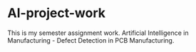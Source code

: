 # AI-project-work
This is my semester assignment work. Artificial Intelligence in Manufacturing - Defect Detection in PCB Manufacturing.
